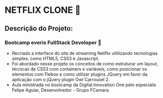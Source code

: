 # NETFLIX CLONE :movie_camera:

## Descrição do Projeto:

### Bootcamp everis FullStack Developer :rocket:

- Recriado a interface do site de streaming Netflix ultilizando tecnologias simples: como HTML5, CSS3 e Javascript. 
- Foi abordado nesse projeto os conceitos de como estruturar um layout, técnicas de CSS3 com containers e variáveis, como posicionar os elementos com Flebox e como utilizar plugins JQuery em favor da aplicação com o jQuery plugin Owl Carrousel 2.
- Aula ministrada no bootcamp da Digital Innovation One pelo especialis Felipe Aguiar, Desenvolvedor - Grupo FCamara.